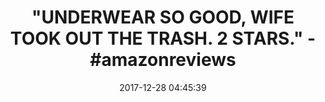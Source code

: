 ---
title: '"UNDERWEAR SO GOOD, WIFE TOOK OUT THE TRASH. 2 STARS." - #amazonreviews'
name: >-
  Nylon Stretchable Compression Boxer Brief 6-pcs Set, Assorted Colors (American
  Flag), One Size
date: '2017-12-28 04:45:39'
buy_now: >-
  https://www.amazon.com/Stretchable-Compression-Assorted-Colors-American/dp/B00UIXB4LI?psc=1&SubscriptionId=AKIAIA5RBQIWQVTCUEUQ&tag=coldcutdeals-20&linkCode=xm2&camp=2025&creative=165953&creativeASIN=B00UIXB4LI
description_markdown: >+
  Nylon Stretchable Compression Boxer Brief 6-pcs Set, Assorted Colors (American
  Flag), One Size

    - Seamless Boxer Briefs 6-pcs Set Assorted Colors

    - Compressed Boxer Briefs

    - Men's underwear

    - Designed Men's Boxer Briefs

    - Men's One Size Fits Most (Medium~Large)

tweet_id_str: '946240704648540161'
price: $14.77
you_save: ''
asin: B00UIXB4LI
image: 'https://images-na.ssl-images-amazon.com/images/I/51p8GFT7xIL.jpg'

---
